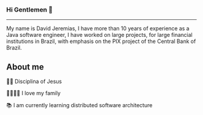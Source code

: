### Hi Gentlemen 👋
______________________________________________________________________________________

My name is David Jeremias, I have more than 10 years of experience as a Java software engineer, I have worked on large projects, for large financial institutions in Brazil, with emphasis on the PIX project of the Central Bank of Brazil.

## About me

  🙌🏻 Disciplina of Jesus
  
  👨‍👩‍👧‍👦 I love my family
  
  📚 I am currently learning distributed software architecture



